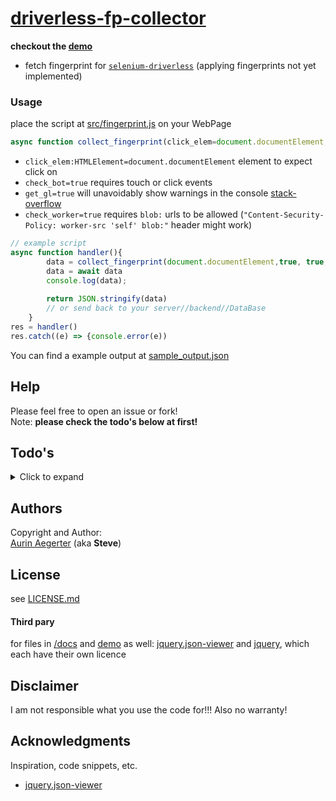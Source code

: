 # [driverless-fp-collector]((https://kaliiiiiiiiii.github.io/driverless-fp-collector/))

**checkout the [demo](https://kaliiiiiiiiii.github.io/driverless-fp-collector/)**

* fetch fingerprint for [`selenium-driverless`](https://github.com/kaliiiiiiiiii/Selenium-Driverless) (applying fingerprints not yet implemented)

### Usage
place the script at [src/fingerprint.js](src/fingerprint.js) on your WebPage
```js
async function collect_fingerprint(click_elem=document.documentElement,check_bot=true, get_gl=true, check_worker=true){...}
```
- `click_elem:HTMLElement=document.documentElement` element to expect click on
- `check_bot=true` requires touch or click events
- `get_gl=true` will unavoidably show warnings in the console [stack-overflow](https://stackoverflow.com/questions/39515468/how-do-i-disable-webgl-error-mesasges-warnings-in-the-console)
- `check_worker=true` requires `blob:` urls to be allowed (`"Content-Security-Policy: worker-src 'self' blob:"` header might work)

```js
// example script
async function handler(){
        data = collect_fingerprint(document.documentElement,true, true, true);
        data = await data
        console.log(data);
        
        return JSON.stringify(data)
        // or send back to your server//backend//DataBase
    }
res = handler()
res.catch((e) => {console.error(e))
```

You can find a example output at [sample_output.json](sample_output.json)
## Help

Please feel free to open an issue or fork! \
Note: **please check the todo's below at first!**

## Todo's
<details>
<summary>Click to expand</summary>

- no TODO's yet
</details>

## Authors

Copyright and Author: \
[Aurin Aegerter](mailto:aurinliun@gmx.ch) (aka **Steve**)

## License
see [LICENSE.md](LICENSE.md)

#### Third pary
for files in [/docs](/docs) and [demo](https://kaliiiiiiiiii.github.io/driverless-fp-collector/) as well: [jquery.json-viewer](https://github.com/abodelot/jquery.json-viewer) and [jquery](https://github.com/jquery/jquery), which each have their own licence
## Disclaimer

I am not responsible what you use the code for!!! Also no warranty!

## Acknowledgments

Inspiration, code snippets, etc.
* [jquery.json-viewer](https://github.com/abodelot/jquery.json-viewer)
